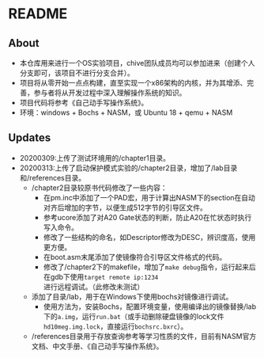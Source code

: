# README

## About

- 本仓库用来进行一个OS实验项目，chive团队成员均可以参加进来（创建个人分支即可，该项目不进行分支合并）。
- 项目将从零开始一点点构建，直至实现一个x86架构的内核，并为其增添、完善，参与者将从开发过程中深入理解操作系统的知识。
- 项目代码将参考《自己动手写操作系统》。
- 环境：windows + Bochs + NASM，或 Ubuntu 18 + qemu + NASM

## Updates

- 20200309:上传了测试环境用的/chapter1目录。
- 20200313:上传了启动保护模式实验的/chapter2目录，增加了/lab目录和/references目录。
  - /chapter2目录较原书代码修改了一些内容：
    - 在pm.inc中添加了一个PAD宏，用于计算出NASM下的section在自动对齐后增加的字节，以便生成512字节的引导区文件。
    - 参考ucore添加了对A20 Gate状态的判断，防止A20在忙状态时执行写入命令。
    - 修改了一些结构的命名，如Descriptor修改为DESC，辨识度高，使用更方便。
    - 在boot.asm末尾添加了使镜像符合引导区文件格式的代码。
    - 修改了/chapter2下的makefile，增加了`make debug`指令，运行起来后在gdb下使用`target remote ip:1234`进行远程调试。（此修改未测试）
  - 添加了目录/lab，用于在Windows下使用bochs对镜像进行调试。
    - 使用方法为，安装Bochs，配置环境变量，使用编译出的镜像替换/lab下的`a.img`，运行`run.bat`（或手动删除硬盘镜像的lock文件`hd10meg.img.lock`，直接运行`bochsrc.bxrc`）。
  - /references目录用于存放查询参考等学习性质的文件，目前有NASM官方文档、中文手册、《自己动手写操作系统》。
